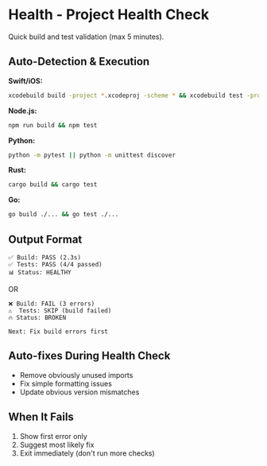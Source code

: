 # Health - Project Health Check

Quick build and test validation (max 5 minutes).

## Auto-Detection & Execution

**Swift/iOS:**
```bash
xcodebuild build -project *.xcodeproj -scheme * && xcodebuild test -project *.xcodeproj -scheme *
```

**Node.js:**
```bash
npm run build && npm test
```

**Python:**
```bash
python -m pytest || python -m unittest discover
```

**Rust:**
```bash
cargo build && cargo test
```

**Go:**
```bash
go build ./... && go test ./...
```

## Output Format

```
✅ Build: PASS (2.3s)
✅ Tests: PASS (4/4 passed)
📊 Status: HEALTHY
```

OR

```
❌ Build: FAIL (3 errors)
⚠️  Tests: SKIP (build failed)
🔥 Status: BROKEN

Next: Fix build errors first
```

## Auto-fixes During Health Check

- Remove obviously unused imports
- Fix simple formatting issues
- Update obvious version mismatches

## When It Fails

1. Show first error only
2. Suggest most likely fix
3. Exit immediately (don't run more checks)